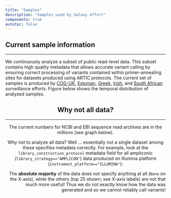 ```yaml
---
title: "Samples"
description: "Samples used by Galaxy effort"
components: true
autotoc: false
---
```


## Current sample information

-----

We continuously analyze a subset of public read-level data. This subset contains high quality metadata that allows accurate variant calling by ensuring correct processing of variants contained within primer-annealing sites for datasets produced using ARTIC protocols. The current set of samples is produced by [COG-UK](https://www.ebi.ac.uk/ena/browser/view/PRJEB37886), [Estonian](https://www.ebi.ac.uk/ena/browser/view/PRJEB42961), [Greek](https://www.ebi.ac.uk/ena/browser/view/PRJEB44141), [Irish](https://www.ebi.ac.uk/ena/browser/view/PRJEB40277), and [South African](https://www.ebi.ac.uk/ena/browser/view/PRJNA636748) surveillance efforts. Figure below shows the temporal distribution of analyzed samples.

<vega-embed align="center" spec="https://raw.githubusercontent.com/galaxyproject/SARS-CoV-2/master/data/ipynb/graphs/time_line.json"/>

## Why not all data?

----


The current numbers for NCBI and EBI sequence read archives are in the millions (see graph below). 

<vega-embed align="center" spec="https://raw.githubusercontent.com/galaxyproject/SARS-CoV-2/master/data/ipynb/graphs/sra_heatmap_2d.json"/> 

Why not to analyze all data? Well ... essentially not a single dataset among these specifies metadata correctly. For example, look at the `library_construction_protocol` metadata field for all ampliconic (`library_strategy=="AMPLICON"`) data produced on Illumina platform (`instrument_platform=="ILLUMINA"`):

<vega-embed align="right" spec="https://raw.githubusercontent.com/galaxyproject/SARS-CoV-2/master/data/ipynb/graphs/sra_heatmap_1d.json"/> 

The **absolute majority** of the data does not specify anything at all (`None` on the X-axis), while the others (top 25 shown; see X-axis labels) are not that much more useful! Thus we do not exactly know how the data was generated and so we cannot reliably call variants!



